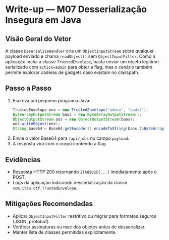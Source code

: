 # Write-up — M07 Desserialização Insegura em Java

## Visão Geral do Vetor
A classe `DeserializeHandler` cria um `ObjectInputStream` sobre qualquer payload enviado e chama `readObject()` sem `ObjectInputFilter`. Como a aplicação inclui a classe `TrustedEnvelope`, basta enviar um objeto legítimo serializado com `action=admin` para obter a flag, mas o cenário também permite explorar cadeias de gadgets caso existam no classpath.

## Passo a Passo
1. Escreva um pequeno programa Java:
   ```java
   TrustedEnvelope env = new TrustedEnvelope("admin", "audit");
   ByteArrayOutputStream baos = new ByteArrayOutputStream();
   ObjectOutputStream oos = new ObjectOutputStream(baos);
   oos.writeObject(env);
   String base64 = Base64.getEncoder().encodeToString(baos.toByteArray());
   ```
2. Envie o valor Base64 para `/api/jobs` no campo `payload`.
3. A resposta virá com o corpo contendo a flag.

## Evidências
- Resposta HTTP 200 retornando `ITAU2025{...}` imediatamente após o POST.
- Logs da aplicação indicando desserialização da classe `com.itau.ctf.TrustedEnvelope`.

## Mitigações Recomendadas
- Aplicar `ObjectInputFilter` restritivo ou migrar para formatos seguros (JSON, protobuf).
- Verificar assinaturas ou mac dos objetos antes de desserializar.
- Manter lista de classes permitidas explicitamente.
